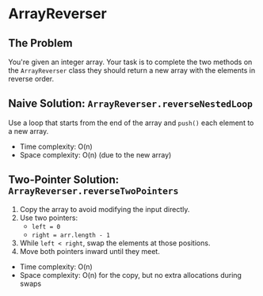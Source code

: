 # ArrayReverser

## The Problem

You're given an integer array. Your task is to complete the two methods on the `ArrayReverser` class they should return a new array with the elements in reverse order.

## Naive Solution: `ArrayReverser.reverseNestedLoop`

Use a loop that starts from the end of the array and `push()` each element to a
new array.

- Time complexity: O(n)
- Space complexity: O(n) (due to the new array)

## Two-Pointer Solution: `ArrayReverser.reverseTwoPointers`

1. Copy the array to avoid modifying the input directly.
2. Use two pointers:
   - `left = 0`
   - `right = arr.length - 1`
3. While `left < right`, swap the elements at those positions.
4. Move both pointers inward until they meet.

- Time complexity: O(n)
- Space complexity: O(n) for the copy, but no extra allocations during swaps
